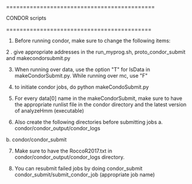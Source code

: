 ============================================

CONDOR scripts

===========================================

1. Before running condor, make sure to change the following items:

2 . give appropriate addresses in the run_myprog.sh, proto_condor_submit and makecondorsubmit.py

3.  When running over data, use the option "T" for IsData in makeCondorSubmit.py. While running over mc, use "F"

4. to initiate condor jobs, do python makeCondoSubmit.py

5. For every data[0] name in the makeCondorSubmit, make sure to have the appropriate runlist file in the condor directory and the latest version of analyzeHmm (executable)

6. Also create the following directories before submitting jobs
a. condor/condor_output/condor_logs

b. condor/condor_submit

7. Make sure to have the RoccoR2017.txt in condor/condor_output/condor_logs directory.

8. You can resubmit failed jobs by doing condor_submit condor_submit/submit_condor_job (appropriate job name)
